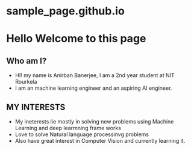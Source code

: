# sample_page.github.io

# Hello Welcome to this page

## Who am I?
- HI! my name is Anirban Banerjee, I am a 2nd year student at NIT Rourkela
- I am an machine learning engineer and an aspiring AI engineer.

## MY INTERESTS
- My ineterests lie mostly in solving new problems using Machine Learning and deep learmning frame works
- Love to solve Natural language processinvg problems
- Also have great interest in Computer Vision and currently learning it.
